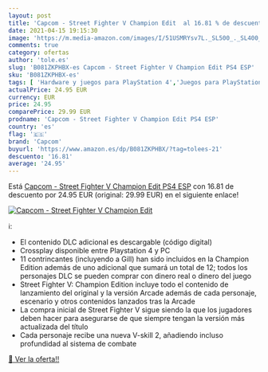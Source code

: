 ```yaml
---
layout: post
title: 'Capcom - Street Fighter V Champion Edit  al 16.81 % de descuento'
date: 2021-04-15 19:15:30
image: 'https://m.media-amazon.com/images/I/51USMRYsv7L._SL500_._SL400_.jpg'
comments: true
category: ofertas
author: 'tole.es'
slug: 'B081ZKPHBX-es Capcom - Street Fighter V Champion Edit PS4 ESP'
sku: 'B081ZKPHBX-es'
tags: [ 'Hardware y juegos para PlayStation 4','Juegos para PlayStation 4','Videojuegos','capcom','ps4', ]
actualPrice: 24.95 EUR
currency: EUR
price: 24.95
comparePrice: 29.99 EUR
prodname: 'Capcom - Street Fighter V Champion Edit PS4 ESP'
country: 'es'
flag: '🇪🇸'
brand: 'Capcom'
buyurl: 'https://www.amazon.es/dp/B081ZKPHBX/?tag=tolees-21'
descuento: '16.81'
average: '24.95'
---
```


Está [Capcom - Street Fighter V Champion Edit PS4 ESP](https://www.amazon.es/dp/B081ZKPHBX/?tag=tolees-21) con 16.81 de descuento por 24.95 EUR (original: 29.99 EUR) en el siguiente enlace!

[![Capcom - Street Fighter V Champion Edit ](https://m.media-amazon.com/images/I/51USMRYsv7L._SL500_._SL400_.jpg)](https://www.amazon.es/dp/B081ZKPHBX/?tag=tolees-21)

ℹ️:

- El contenido DLC adicional es descargable (código digital)
- Crossplay disponible entre Playstation 4 y PC
- 11 contrincantes (incluyendo a Gill) han sido incluidos en la Champion Edition además de uno adicional que sumará un total de 12; todos los personajes DLC se pueden comprar con dinero real o dinero del juego
- Street Fighter V: Champion Edition incluye todo el contenido de lanzamiento del original y la versión Arcade además de cada personaje, escenario y otros contenidos lanzados tras la Arcade
- La compra inicial de Street Fighter V sigue siendo la que los jugadores deben hacer para asegurarse de que siempre tengan la versión más actualizada del título
- Cada personaje recibe una nueva V-skill 2, añadiendo incluso profundidad al sistema de combate

[🛒 Ver la oferta!!](https://www.amazon.es/dp/B081ZKPHBX/?tag=tolees-21)
